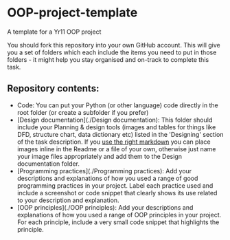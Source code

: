 # OOP-project-template
A template for a Yr11 OOP project

You should fork this repository into your own GitHub account.  This will give you a set of folders which each include the items you need to put in those folders - it might help you stay organised and on-track to complete this task.

## Repository contents:
- Code: You can put your Python (or other language) code directly in the root folder (or create a subfolder if you prefer)
- [Design documentation](./Design documentation): This folder should include your Planning & design tools (images and tables for things like DFD, structure chart, data dictionary etc) listed in the 'Designing' section of the task description.  If you [use the right markdown](https://www.markdownguide.org/basic-syntax/) you can place images inline in the Readme or a file of your own, otherwise just name your image files appropriately and add them to the Design documentation folder.
- [Programming practices](./Programming practices): Add your descriptions and explanations of how you used a range of good programming practices in your project. Label each practice used and include a screenshot or code snippet that clearly shows its use related to your description and explanation.
- [OOP principles](./OOP principles): Add your descriptions and explanations of how you used a range of OOP principles in your project. For each principle, include a very small code snippet that highlights the principle.

